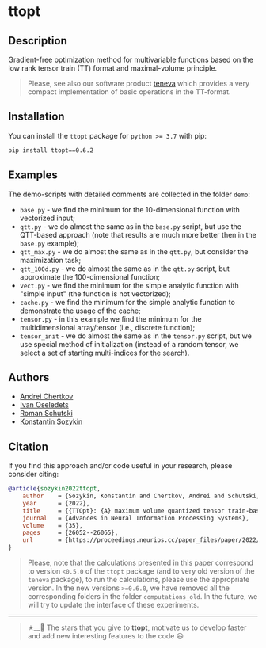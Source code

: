 # ttopt


## Description

Gradient-free optimization method for multivariable functions based on the low rank tensor train (TT) format and maximal-volume principle.

> Please, see also our software product [teneva](https://github.com/AndreiChertkov/teneva) which provides a very compact implementation of basic operations in the TT-format.


## Installation

You can install the `ttopt` package for `python >= 3.7` with pip:
```bash
pip install ttopt==0.6.2
```


## Examples

The demo-scripts with detailed comments are collected in the folder `demo`:

- `base.py` - we find the minimum for the 10-dimensional function with vectorized input;
- `qtt.py` - we do almost the same as in the `base.py` script, but use the QTT-based approach (note that results are much more better then in the `base.py` example);
- `qtt_max.py` - we do almost the same as in the `qtt.py`, but consider the maximization task;
- `qtt_100d.py` - we do almost the same as in the `qtt.py` script, but approximate the 100-dimensional function;
- `vect.py` - we find the minimum for the simple analytic function with "simple input" (the function is not vectorized);
- `cache.py` - we find the minimum for the simple analytic function to demonstrate the usage of the cache;
- `tensor.py` - in this example we find the minimum for the multidimensional array/tensor (i.e., discrete function);
- `tensor_init` - we do almost the same as in the `tensor.py` script, but we use special method of initialization (instead of a random tensor, we select a set of starting multi-indices for the search).


## Authors

- [Andrei Chertkov](https://github.com/AndreiChertkov)
- [Ivan Oseledets](https://github.com/oseledets)
- [Roman Schutski](https://github.com/Qbit-)
- [Konstantin Sozykin](https://github.com/gogolgrind)


## Citation

If you find this approach and/or code useful in your research, please consider citing:

```bibtex
@article{sozykin2022ttopt,
    author    = {Sozykin, Konstantin and Chertkov, Andrei and Schutski, Roman and Phan, Anh-Huy and Cichocki, Andrzej and Oseledets, Ivan},
    year      = {2022},
    title     = {{TTOpt}: {A} maximum volume quantized tensor train-based optimization and its application to reinforcement learning},
    journal   = {Advances in Neural Information Processing Systems},
    volume    = {35},
    pages     = {26052--26065},
    url       = {https://proceedings.neurips.cc/paper_files/paper/2022/hash/a730abbcd6cf4a371ca9545db5922442-Abstract-Conference.html}
}
```

> Please, note that the calculations presented in this paper correspond to version `<0.5.0` of the `ttopt` package (and to very old version of the `teneva` package), to run the calculations, please use the appropriate version. In the new versions `>=0.6.0`, we have removed all the corresponding folders in the folder `computations_old`. In the future, we will try to update the interface of these experiments.


---


> ✭__🚂  The stars that you give to **ttopt**, motivate us to develop faster and add new interesting features to the code 😃
